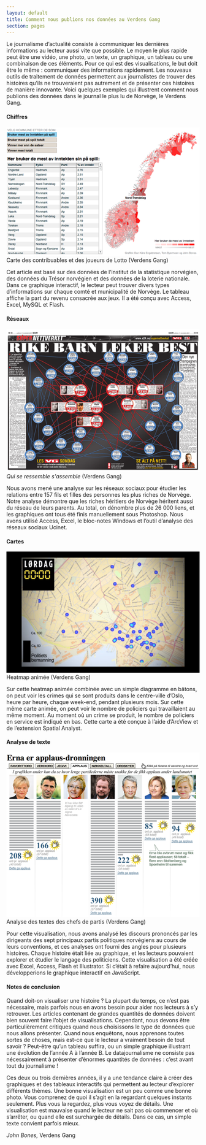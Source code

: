 ```yaml
---
layout: default
title: Comment nous publions nos données au Verdens Gang
section: pages
---
```


Le journalisme d’actualité consiste à communiquer les dernières informations au lecteur aussi vite que possible. Le moyen le plus rapide peut être une vidéo, une photo, un texte, un graphique, un tableau ou une combinaison de ces éléments. Pour ce qui est des visualisations, le but doit être le même : communiquer des informations rapidement. Les nouveaux outils de traitement de données permettent aux journalistes de trouver des histoires qu’ils ne trouveraient pas autrement et de présenter ces histoires de manière innovante. Voici quelques exemples qui illustrent comment nous publions des données dans le journal le plus lu de Norvège, le Verdens Gang.

#### Chiffres

<div class="imageblock">
<div class="content">
<img alt="Carte des contribuables et des joueurs de Lotto" src="../figs/incoming/06-RR-01.png"></div>
<div class="title">Carte des contribuables et des joueurs de Lotto (Verdens Gang)</div>
</div>

Cet article est basé sur des données de l’institut de la statistique norvégien, des données du Trésor norvégien et des données de la loterie nationale. Dans ce graphique interactif, le lecteur peut trouver divers types d’informations sur chaque comté et municipalité de Norvège. Le tableau affiche la part du revenu consacrée aux jeux. Il a été conçu avec Access, Excel, MySQL et Flash.

#### Réseaux

<div class="imageblock">
<div class="content">
<img alt="Qui se ressemble s'assemble" src="../figs/incoming/06-RR-02.png"></div>
<div class="title"><em>Qui se ressemble s'assemble</em> (Verdens Gang)</div>
</div>

Nous avons mené une analyse sur les réseaux sociaux pour étudier les relations entre 157 fils et filles des personnes les plus riches de Norvège. Notre analyse démontre que les riches héritiers de Norvège héritent aussi du réseau de leurs parents. Au total, on dénombre plus de 26 000 liens, et les graphiques ont tous été finis manuellement sous Photoshop. Nous avons utilisé Access, Excel, le bloc-notes Windows et l’outil d’analyse des réseaux sociaux Ucinet.

#### Cartes

<div class="imageblock">
<div class="content">
<img alt="Heatmap animée" src="../figs/incoming/06-RR-03.png"></div>
<div class="title">Heatmap animée (Verdens Gang)</div>
</div>

Sur cette heatmap animée combinée avec un simple diagramme en bâtons, on peut voir les crimes qui se sont produits dans le centre-ville d’Oslo, heure par heure, chaque week-end, pendant plusieurs mois. Sur cette même carte animée, on peut voir le nombre de policiers qui travaillaient au même moment. Au moment où un crime se produit, le nombre de policiers en service est indiqué en bas. Cette carte a été conçue à l’aide d’ArcView et de l’extension Spatial Analyst.

#### Analyse de texte

<div class="imageblock">
<div class="content">
<img alt="Analyse des textes des chefs de partis" src="../figs/incoming/06-RR-04.png"></div>
<div class="title">Analyse des textes des chefs de partis (Verdens Gang)</div>
</div>

Pour cette visualisation, nous avons analysé les discours prononcés par les dirigeants des sept principaux partis politiques norvégiens au cours de leurs conventions, et ces analyses ont fourni des angles pour plusieurs histoires. Chaque histoire était liée au graphique, et les lecteurs pouvaient explorer et étudier le langage des politiciens. Cette visualisation a été créée avec Excel, Access, Flash et Illustrator. Si c’était à refaire aujourd’hui, nous développerions le graphique interactif en JavaScript.

#### Notes de conclusion

Quand doit-on visualiser une histoire ? La plupart du temps, ce n’est pas nécessaire, mais parfois nous en avons besoin pour aider nos lecteurs à s’y retrouver. Les articles contenant de grandes quantités de données doivent bien souvent faire l’objet de visualisations. Cependant, nous devons être particulièrement critiques quand nous choisissons le type de données que nous allons présenter. Quand nous enquêtons, nous apprenons toutes sortes de choses, mais est-ce que le lecteur a vraiment besoin de tout savoir ? Peut-être qu’un tableau suffira, ou un simple graphique illustrant une évolution de l’année A à l’année B. Le datajournalisme ne consiste pas nécessairement à présenter d’énormes quantités de données : c’est avant tout du journalisme !

Ces deux ou trois dernières années, il y a une tendance claire à créer des graphiques et des tableaux interactifs qui permettent au lecteur d’explorer différents thèmes. Une bonne visualisation est un peu comme une bonne photo. Vous comprenez de quoi il s’agit en la regardant quelques instants seulement. Plus vous la regardez, plus vous voyez de détails. Une visualisation est mauvaise quand le lecteur ne sait pas où commencer et où s’arrêter, ou quand elle est surchargée de détails. Dans ce cas, un simple texte convient parfois mieux.

_John Bones,_ Verdens Gang